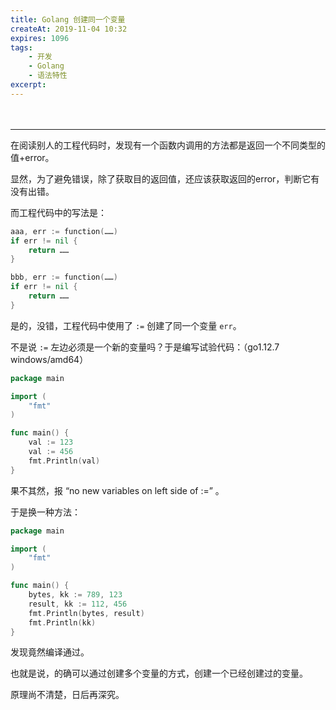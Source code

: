 ```yaml
---
title: Golang 创建同一个变量
createAt: 2019-11-04 10:32
expires: 1096
tags:
    - 开发
    - Golang
    - 语法特性
excerpt:
---
```


<hr style="margin-top: 48px"/>

在阅读别人的工程代码时，发现有一个函数内调用的方法都是返回一个不同类型的值+error。

显然，为了避免错误，除了获取目的返回值，还应该获取返回的error，判断它有没有出错。

而工程代码中的写法是：

```go
aaa, err := function(……)
if err != nil {
    return ……
}

bbb, err := function(……)
if err != nil {
    return ……
}
```

是的，没错，工程代码中使用了 `:=` 创建了同一个变量 `err`。

不是说 `:=` 左边必须是一个新的变量吗？于是编写试验代码：（go1.12.7 windows/amd64）

```go
package main

import (
    "fmt"
)

func main() {
    val := 123
    val := 456
    fmt.Println(val)
}
```

果不其然，报 “no new variables on left side of :=” 。

于是换一种方法：

```go
package main

import (
    "fmt"
)

func main() {
    bytes, kk := 789, 123
    result, kk := 112, 456
    fmt.Println(bytes, result)
    fmt.Println(kk)
}
```

发现竟然编译通过。

也就是说，的确可以通过创建多个变量的方式，创建一个已经创建过的变量。

原理尚不清楚，日后再深究。
